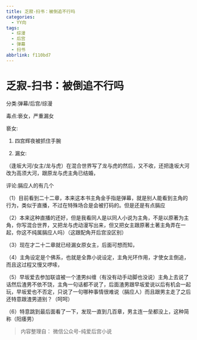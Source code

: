 ```yaml
---
title: 乏寂-扫书：被倒追不行吗
categories:
  - YY向
tags:
  - 综漫
  - 后宫
  - 弹幕
  - 扫书
abbrlink: f110bd7
---
```

# 乏寂-扫书：被倒追不行吗
分类:弹幕/后宫/综漫

毒点:亵女，严重漏女

亵女:

1.  四宫辉夜被抓住手腕

2.  漏女:

（逢坂大河/女主/龙与虎）在混合世界写了龙与虎的然后，又不收，还把逢坂大河改为高须大河，跟原龙与虎主角已结婚，

评论:膈应人的有几个

（1）目前看到二十二章，本来这本书主角金手指是弹幕，就是别人能看到主角的行为，类似于直播，不过在特殊场合是会被打码的。但是还是有点膈应

（2）本来这种直播的还好，但是我看同人是以同人小说为主角，不是以原著为主角，你写混合世界，又把龙与虎动漫写出来，但又把女主跟原著土著主角弄在一起，你这不纯属膈应人吗）（这跟配角开后宫没区别）

（3）现在才二十二章就已经漏女原女主，后面可想而知，

（4）主角设定是个佛系，也就是全靠小说设定，主角光环作用，才使女主倒追，而且这过程又慢又啰嗦，

（5）早坂爱去参加联谊被一个渣男纠缠（有没有动手动脚也没说）主角上去说了话然后渣男不依不饶，主角一句话都不说了，后面渣男跟早坂爱说以后有机会一起玩，早坂爱也不否定，只说了一句哪种事情很难说（膈应人）而且跟男主走了之后还特意跟渣男道别？（呵呵）

（6）特意跳到最后面看了一下，发现一直到几百章，男主连一垒都没上，这种简称（阳痿男）


> 内容整理自： 微信公众号-纯爱后宫小说